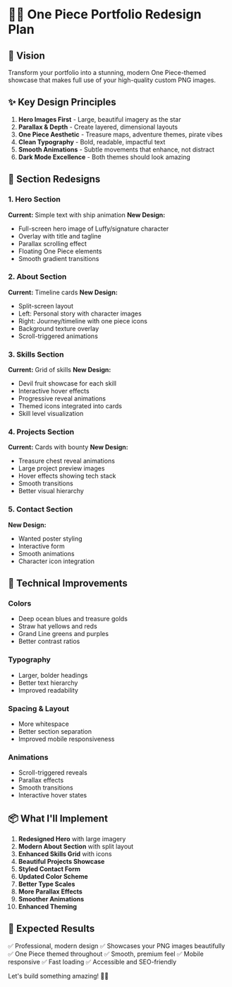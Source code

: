 # 🏴‍☠️ One Piece Portfolio Redesign Plan

## 🎯 Vision
Transform your portfolio into a stunning, modern One Piece-themed showcase that makes full use of your high-quality custom PNG images.

## ✨ Key Design Principles

1. **Hero Images First** - Large, beautiful imagery as the star
2. **Parallax & Depth** - Create layered, dimensional layouts
3. **One Piece Aesthetic** - Treasure maps, adventure themes, pirate vibes
4. **Clean Typography** - Bold, readable, impactful text
5. **Smooth Animations** - Subtle movements that enhance, not distract
6. **Dark Mode Excellence** - Both themes should look amazing

## 🎨 Section Redesigns

### 1. Hero Section
**Current:** Simple text with ship animation
**New Design:**
- Full-screen hero image of Luffy/signature character
- Overlay with title and tagline
- Parallax scrolling effect
- Floating One Piece elements
- Smooth gradient transitions

### 2. About Section
**Current:** Timeline cards
**New Design:**
- Split-screen layout
- Left: Personal story with character images
- Right: Journey/timeline with one piece icons
- Background texture overlay
- Scroll-triggered animations

### 3. Skills Section
**Current:** Grid of skills
**New Design:**
- Devil fruit showcase for each skill
- Interactive hover effects
- Progressive reveal animations
- Themed icons integrated into cards
- Skill level visualization

### 4. Projects Section
**Current:** Cards with bounty
**New Design:**
- Treasure chest reveal animations
- Large project preview images
- Hover effects showing tech stack
- Smooth transitions
- Better visual hierarchy

### 5. Contact Section
**New Design:**
- Wanted poster styling
- Interactive form
- Smooth animations
- Character icon integration

## 🔧 Technical Improvements

### Colors
- Deep ocean blues and treasure golds
- Straw hat yellows and reds
- Grand Line greens and purples
- Better contrast ratios

### Typography
- Larger, bolder headings
- Better text hierarchy
- Improved readability

### Spacing & Layout
- More whitespace
- Better section separation
- Improved mobile responsiveness

### Animations
- Scroll-triggered reveals
- Parallax effects
- Smooth transitions
- Interactive hover states

## 📦 What I'll Implement

1. **Redesigned Hero** with large imagery
2. **Modern About Section** with split layout
3. **Enhanced Skills Grid** with icons
4. **Beautiful Projects Showcase**
5. **Styled Contact Form**
6. **Updated Color Scheme**
7. **Better Type Scales**
8. **More Parallax Effects**
9. **Smoother Animations**
10. **Enhanced Theming**

## 🚀 Expected Results

✅ Professional, modern design
✅ Showcases your PNG images beautifully
✅ One Piece themed throughout
✅ Smooth, premium feel
✅ Mobile responsive
✅ Fast loading
✅ Accessible and SEO-friendly

Let's build something amazing! 🏴‍☠️

